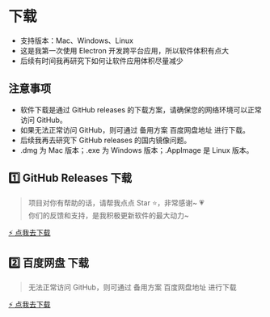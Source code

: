 # 下载

- 支持版本：Mac、Windows、Linux
- 这是我第一次使用 Electron 开发跨平台应用，所以软件体积有点大
- 后续有时间我再研究下如何让软件应用体积尽量减少

## 注意事项

- 软件下载是通过 GitHub releases 的下载方案，请确保您的网络环境可以正常访问 GitHub。
- 如果无法正常访问 GitHub，则可通过 备用方案 百度网盘地址 进行下载。
- 后续我再去研究下 GitHub releases 的国内镜像问题。
- .dmg 为 Mac 版本；.exe 为 Windows 版本；.AppImage 是 Linux 版本。

## 1️⃣ GitHub Releases 下载

> 项目对你有帮助的话，请帮我点点 Star ⭐️，非常感谢~ 💗  
> 你们的反馈和支持，是我积极更新软件的最大动力~

[⚡️ 点我去下载](https://github.com/itchaox/annotree)

## 2️⃣ 百度网盘 下载

> 无法正常访问 GitHub，则可通过 备用方案 百度网盘地址 进行下载

[⚡️ 点我去下载](https://pan.baidu.com/s/1eWDBFOgJefqUnx4E5Y9hVw#list/path=%2FAnnotree%20%E5%AE%89%E8%A3%85%E5%8C%85)

